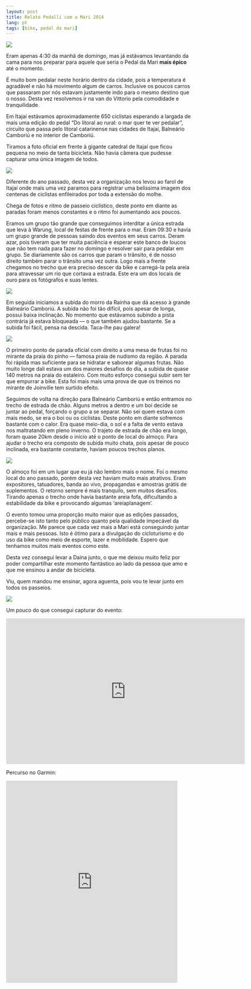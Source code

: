 ```yaml
---
layout: post
title: Relato Pedalli com a Mari 2014
lang: pt
tags: [bike, pedal da mari]
---
```


![](/public/images/2014/09/G0272787.jpg)

Eram apenas 4:30 da manhã de domingo, mas já estávamos levantando da cama para nos preparar para aquele que seria o Pedal da Mari **mais épico** até o momento.
  
É muito bom pedalar neste horário dentro da cidade, pois a temperatura é agradável e não há movimento algum de carros. Inclusive os poucos carros que passaram por nós estavam justamente indo para o mesmo destino que o nosso. Desta vez resolvemos ir na van do Vittorio pela comodidade e tranquilidade.

Em Itajaí estávamos aproximadamente 650 ciclistas esperando a largada de mais uma edição do pedal &#8220;Do litoral ao rural: o mar quer te ver pedalar&#8221;, circuito que passa pelo litoral catarinense nas cidades de Itajaí, Balneário Camboriú e no interior de Camboriú.

Tiramos a foto oficial em frente à gigante catedral de Itajaí que ficou pequena no meio de tanta bicicleta. Não havia câmera que pudesse capturar uma única imagem de todos.

![](/public/images/2014/09/G0332813.jpg)

Diferente do ano passado, desta vez a organização nos levou ao farol de Itajaí onde mais uma vez paramos para registrar uma belíssima imagem dos centenas de ciclistas enfileirados por toda a extensão do molhe.

Chega de fotos e ritmo de passeio ciclístico, deste ponto em diante as paradas foram menos constantes e o ritmo foi aumentando aos poucos.

Eramos um grupo tão grande que conseguimos interditar a única estrada que leva à Warung, local de festas de frente para o mar. Eram 09:30 e havia um grupo grande de pessoas saindo dos eventos em seus carros. Deram azar, pois tiveram que ter muita paciência e esperar este banco de loucos que não tem nada para fazer no domingo e resolver sair para pedalar em grupo. Se diariamente são os carros que param o trânsito, é de nosso direito também parar o trânsito uma vez outra. Logo mais a frente chegamos no trecho que era preciso descer da bike e carregá-la pela areia para atravessar um rio que cortava a estrada. Este era um dos locais de ouro para os fotógrafos e suas lentes.

![](/public/images/2014/09/10443227_830216556996554_9051849637968899984_o.jpg)

Em seguida iniciamos a subida do morro da Rainha que dá acesso à grande Balneário Camboriú. A subida não foi tão difícil, pois apesar de longa, possui baixa inclinação. No momento que estávamos subindo a pista contrária já estava bloqueada — o que também ajudou bastante. Se a subida foi fácil, pensa na descida. Taca-lhe pau galera! 

![](/public/images/2014/09/10636929_830221750329368_5882337742018771635_o.jpg)

O primeiro ponto de parada oficial com direito a uma mesa de frutas foi no mirante da praia do pinho — famosa praia de nudismo da região. A parada foi rápida mas suficiente para se hidratar e saborear algumas frutas. Não muito longe dali estava um dos maiores desafios do dia, a subida de quase 140 metros na praia do estaleiro. Com muito esforço consegui subir sem ter que empurrar a bike. Esta foi mais mais uma prova de que os treinos no mirante de Joinville tem surtido efeito.

Seguimos de volta na direção para Balneário Camboriú e então entramos no trecho de estrada de chão. Alguns metros a dentro e um boi decide se juntar ao pedal, forçando o grupo a se separar. Não sei quem estava com mais medo, se era o boi ou os ciclistas. Deste ponto em diante sofremos bastante com o calor. Era quase meio-dia, o sol e a falta de vento estava nos maltratando em pleno inverno. O trajeto de estrada de chão era longo, foram quase 20km desde o início até o ponto de local do almoço. Para ajudar o trecho era composto de subida muito chata, pois apesar de pouco inclinada, era bastante constante, haviam poucos trechos planos.

![](/public/images/2014/09/10575457_830297586988451_2414822373974264673_o.jpg)

O almoço foi em um lugar que eu já não lembro mais o nome. Foi o mesmo local do ano passado, porém desta vez haviam muito mais atrativos. Eram expositores, tatuadores, banda ao vivo, propagandas e amostras grátis de suplementos. O retorno sempre é mais tranquilo, sem muitos desafios. Tirando apenas o trecho onde havia bastante areia fofa, dificultando a estabilidade da bike e provocando algumas &#8216;areiaplanagem&#8217;.

O evento tomou uma proporção muito maior que as edições passados, percebe-se isto tanto pelo público quanto pela qualidade impecável da organização. Me parece que cada vez mais a Mari está conseguindo juntar mais e mais pessoas. Isto é ótimo para a divulgação do cicloturismo e do uso da bike como meio de esporte, lazer e mobilidade. Espero que tenhamos muitos mais eventos como este. 

Desta vez consegui levar a Daina junto, o que me deixou muito feliz por poder compartilhar este momento fantástico ao lado da pessoa que amo e que me ensinou a andar de bicicleta.
  
Viu, quem mandou me ensinar, agora aguenta, pois vou te levar junto em todos os passeios.

![](/public/images/2014/09/G0392874.jpg)

Um pouco do que consegui capturar do evento:

<iframe class="youtube-player" type="text/html" width="648" height="395" src="http://www.youtube.com/embed/ohtNpEC-syc?version=3&amp;rel=1&amp;fs=1&amp;autohide=2&amp;showsearch=0&amp;showinfo=1&amp;iv_load_policy=1&amp;wmode=transparent" frameborder="0" allowfullscreen="true"></iframe>

Percurso no Garmin:

<iframe width="465" height="548" frameborder="0" src="http://connect.garmin.com:80/activity/embed/575816209"></iframe>